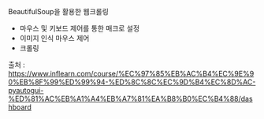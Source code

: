 BeautifulSoup을 활용한 웹크롤링
- 마우스 및 키보드 제어를 통한 매크로 설정
- 이미지 인식 마우스 제어
- 크롤링


출처 : https://www.inflearn.com/course/%EC%97%85%EB%AC%B4%EC%9E%90%EB%8F%99%ED%99%94-%ED%8C%8C%EC%9D%B4%EC%8D%AC-pyautogui-%ED%81%AC%EB%A1%A4%EB%A7%81%EA%B8%B0%EC%B4%88/dashboard
